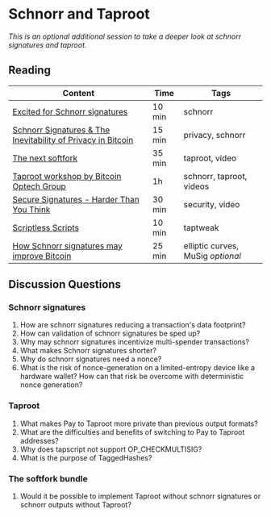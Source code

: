 # Schnorr and Taproot

_This is an optional additional session to take a deeper look at schnorr signatures and taproot._

## Reading 

| Content                                                              | Time  | Tags                    |
|----------------------------------------------------------------------|-------|-------------------------|
[Excited for Schnorr signatures](https://medium.com/hackernoon/excited-for-schnorr-signatures-a00ee467fc5f) | 10 min | schnorr
[Schnorr Signatures & The Inevitability of Privacy in Bitcoin](https://medium.com/digitalassetresearch/schnorr-signatures-the-inevitability-of-privacy-in-bitcoin-b2f45a1f7287) | 15 min | privacy, schnorr
[The next softfork](https://www.youtube.com/watch?v=fDJRy6K_3yo) | 35 min | taproot, video
[Taproot workshop by Bitcoin Optech Group](https://www.youtube.com/playlist?list=PLPrDsP88ifOVTEJf_jQGunDUS05M9GdIC) | 1h | schnorr, taproot, videos
[Secure Signatures - Harder Than You Think](https://www.youtube.com/watch?v=0gc1DSk8wlw) | 30 min | security, video
[Scriptless Scripts](https://bitcoinmagazine.com/articles/scriptless-scripts-how-bitcoin-can-support-smart-contracts-without-smart-contracts) | 10 min | taptweak
[How Schnorr signatures may improve Bitcoin](https://medium.com/cryptoadvance/how-schnorr-signatures-may-improve-bitcoin-91655bcb4744) | 25 min | elliptic curves, MuSig _optional_

## Discussion Questions

### Schnorr signatures

1. How are schnorr signatures reducing a transaction's data footprint?
1. How can validation of schnorr signatures be sped up?
1. Why may schnorr signatures incentivize multi-spender transactions?
1. What makes Schnorr signatures shorter?
1. Why do schnorr signatures need a nonce?
1. What is the risk of nonce-generation on a limited-entropy device like a hardware wallet? How can that risk be overcome with deterministic nonce generation? 

### Taproot

1. What makes Pay to Taproot more private than previous output formats?
1. What are the difficulties and benefits of switching to Pay to Taproot addresses?
1. Why does tapscript not support OP\_CHECKMULTISIG?
1. What is the purpose of TaggedHashes?

### The softfork bundle

1. Would it be possible to implement Taproot without schnorr signatures or schnorr outputs without Taproot?
